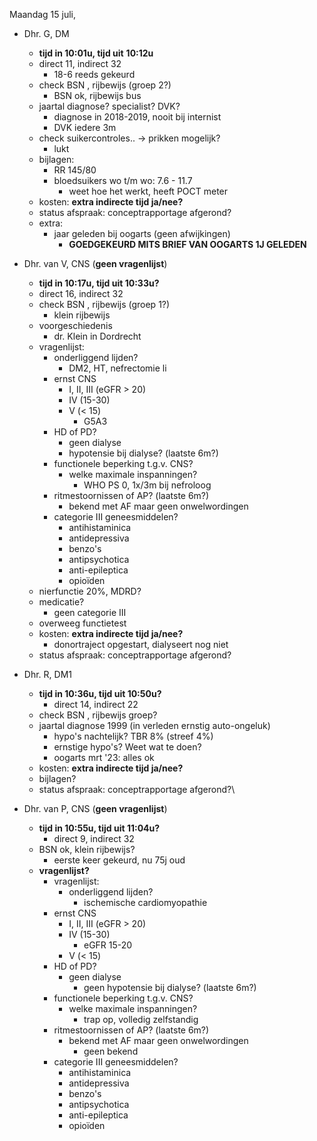 Maandag 15 juli,
- Dhr. G, DM
	- **tijd in 10:01u, tijd uit** **10:12u**
	- direct 11, indirect 32
		- 18-6 reeds gekeurd
	- check BSN , rijbewijs (groep 2?)
		- BSN ok, rijbewijs bus
	- jaartal diagnose? specialist? DVK?
		- diagnose in 2018-2019, nooit bij internist
		- DVK iedere 3m
	- check suikercontroles.. → prikken mogelijk?
		- lukt
	- bijlagen:
		- RR 145/80
		- bloedsuikers wo t/m wo: 7.6 - 11.7
			- weet hoe het werkt, heeft POCT meter
	- kosten: **extra indirecte tijd ja/nee?**
	- status afspraak: conceptrapportage afgerond?
	- extra:
		- jaar geleden bij oogarts (geen afwijkingen)
			- **GOEDGEKEURD MITS BRIEF VAN OOGARTS 1J GELEDEN**
	
- Dhr. van V, CNS (**geen vragenlijst**)
	- **tijd in 10:17u, tijd uit 10:33u?**
	- direct 16, indirect 32
	- check BSN , rijbewijs (groep 1?)
		- klein rijbewijs
	- voorgeschiedenis
		- dr. Klein in Dordrecht
	- vragenlijst:
		- onderliggend lijden?
			- DM2, HT, nefrectomie li
		- ernst CNS
			- I, II, III (eGFR > 20)
			- IV (15-30)
			- V (< 15)
				- G5A3
		- HD of PD?
			- geen dialyse
			- hypotensie bij dialyse? (laatste 6m?)
		- functionele beperking t.g.v. CNS?
			- welke maximale inspanningen?
				- WHO PS 0, 1x/3m bij nefroloog
		- ritmestoornissen of AP? (laatste 6m?)
			- bekend met AF maar geen onwelwordingen
		- categorie III geneesmiddelen?
			- antihistaminica
			- antidepressiva
			- benzo's
			- antipsychotica
			- anti-epileptica
			- opioïden
	- nierfunctie 20%, MDRD?
	- medicatie?
		- geen categorie III
	- overweeg functietest
	- kosten: **extra indirecte tijd ja/nee?**
		- donortraject opgestart, dialyseert nog niet
	- status afspraak: conceptrapportage afgerond?
	 
- Dhr. R, DM1
	- **tijd in 10:36u, tijd uit 10:50u?**
		- direct 14, indirect 22
	- check BSN , rijbewijs groep?
	- jaartal diagnose 1999 (in verleden ernstig auto-ongeluk)
		- hypo's nachtelijk? TBR 8% (streef 4%)
		- ernstige hypo's? Weet wat te doen?
		- oogarts mrt '23: alles ok
	- kosten: **extra indirecte tijd ja/nee?**
	- bijlagen?
	- status afspraak: conceptrapportage afgerond?\
	
- Dhr. van P, CNS (**geen vragenlijst**)
	- **tijd in 10:55u, tijd uit 11:04u?**
		- direct 9, indirect 32
	- BSN ok, klein rijbewijs?
		- eerste keer gekeurd, nu 75j oud 
	- **vragenlijst?**
		- vragenlijst:
			- onderliggend lijden?
				- ischemische cardiomyopathie
		- ernst CNS
			- I, II, III (eGFR > 20)
			- IV (15-30)
				- eGFR 15-20
			- V (< 15)
		- HD of PD?
			- geen dialyse
				- geen hypotensie bij dialyse? (laatste 6m?)
		- functionele beperking t.g.v. CNS?
			- welke maximale inspanningen?
				- trap op, volledig zelfstandig
		- ritmestoornissen of AP? (laatste 6m?)
			- bekend met AF maar geen onwelwordingen
				- geen bekend
		- categorie III geneesmiddelen?
			- antihistaminica
			- antidepressiva
			- benzo's
			- antipsychotica
			- anti-epileptica
			- opioïden